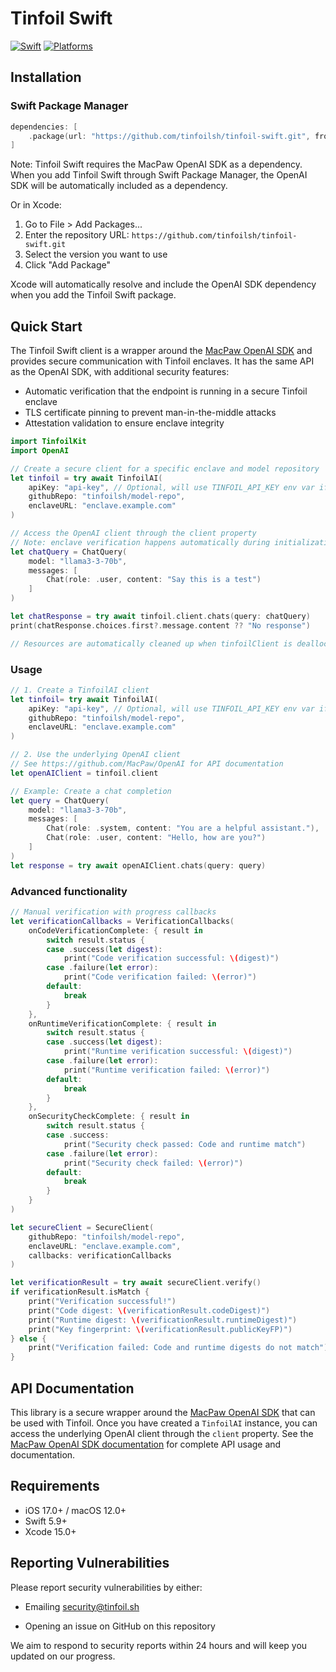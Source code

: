 # Tinfoil Swift

[![Swift](https://img.shields.io/badge/Swift-5.9-orange.svg)](https://swift.org)
[![Platforms](https://img.shields.io/badge/Platforms-iOS%20|%20macOS-blue.svg)](https://developer.apple.com)

## Installation

### Swift Package Manager

```swift
dependencies: [
    .package(url: "https://github.com/tinfoilsh/tinfoil-swift.git", from: "0.0.1"),
]
```

Note: Tinfoil Swift requires the MacPaw OpenAI SDK as a dependency. When you add Tinfoil Swift through Swift Package Manager, the OpenAI SDK will be automatically included as a dependency.

Or in Xcode:

1. Go to File > Add Packages...
2. Enter the repository URL: `https://github.com/tinfoilsh/tinfoil-swift.git`
3. Select the version you want to use
4. Click "Add Package"

Xcode will automatically resolve and include the OpenAI SDK dependency when you add the Tinfoil Swift package.

## Quick Start

The Tinfoil Swift client is a wrapper around the [MacPaw OpenAI SDK](https://github.com/MacPaw/OpenAI) and provides secure communication with Tinfoil enclaves. It has the same API as the OpenAI SDK, with additional security features:

- Automatic verification that the endpoint is running in a secure Tinfoil enclave
- TLS certificate pinning to prevent man-in-the-middle attacks
- Attestation validation to ensure enclave integrity

```swift
import TinfoilKit
import OpenAI

// Create a secure client for a specific enclave and model repository
let tinfoil = try await TinfoilAI(
    apiKey: "api-key", // Optional, will use TINFOIL_API_KEY env var if not provided
    githubRepo: "tinfoilsh/model-repo",
    enclaveURL: "enclave.example.com"
)

// Access the OpenAI client through the client property
// Note: enclave verification happens automatically during initialization
let chatQuery = ChatQuery(
    model: "llama3-3-70b",
    messages: [
        Chat(role: .user, content: "Say this is a test")
    ]
)

let chatResponse = try await tinfoil.client.chats(query: chatQuery)
print(chatResponse.choices.first?.message.content ?? "No response")

// Resources are automatically cleaned up when tinfoilClient is deallocated
```

### Usage

```swift
// 1. Create a TinfoilAI client
let tinfoil= try await TinfoilAI(
    apiKey: "api-key", // Optional, will use TINFOIL_API_KEY env var if not provided
    githubRepo: "tinfoilsh/model-repo",
    enclaveURL: "enclave.example.com"
)

// 2. Use the underlying OpenAI client
// See https://github.com/MacPaw/OpenAI for API documentation
let openAIClient = tinfoil.client

// Example: Create a chat completion
let query = ChatQuery(
    model: "llama3-3-70b",
    messages: [
        Chat(role: .system, content: "You are a helpful assistant."),
        Chat(role: .user, content: "Hello, how are you?")
    ]
)
let response = try await openAIClient.chats(query: query)
```

### Advanced functionality

```swift
// Manual verification with progress callbacks
let verificationCallbacks = VerificationCallbacks(
    onCodeVerificationComplete: { result in
        switch result.status {
        case .success(let digest):
            print("Code verification successful: \(digest)")
        case .failure(let error):
            print("Code verification failed: \(error)")
        default:
            break
        }
    },
    onRuntimeVerificationComplete: { result in
        switch result.status {
        case .success(let digest):
            print("Runtime verification successful: \(digest)")
        case .failure(let error):
            print("Runtime verification failed: \(error)")
        default:
            break
        }
    },
    onSecurityCheckComplete: { result in
        switch result.status {
        case .success:
            print("Security check passed: Code and runtime match")
        case .failure(let error):
            print("Security check failed: \(error)")
        default:
            break
        }
    }
)

let secureClient = SecureClient(
    githubRepo: "tinfoilsh/model-repo",
    enclaveURL: "enclave.example.com",
    callbacks: verificationCallbacks
)

let verificationResult = try await secureClient.verify()
if verificationResult.isMatch {
    print("Verification successful!")
    print("Code digest: \(verificationResult.codeDigest)")
    print("Runtime digest: \(verificationResult.runtimeDigest)")
    print("Key fingerprint: \(verificationResult.publicKeyFP)")
} else {
    print("Verification failed: Code and runtime digests do not match")
}
```

## API Documentation

This library is a secure wrapper around the [MacPaw OpenAI SDK](https://github.com/MacPaw/OpenAI) that can be used with Tinfoil. Once you have created a `TinfoilAI` instance, you can access the underlying OpenAI client through the `client` property. See the [MacPaw OpenAI SDK documentation](https://github.com/MacPaw/OpenAI) for complete API usage and documentation.

## Requirements

- iOS 17.0+ / macOS 12.0+
- Swift 5.9+
- Xcode 15.0+

## Reporting Vulnerabilities

Please report security vulnerabilities by either:

- Emailing [security@tinfoil.sh](mailto:security@tinfoil.sh)

- Opening an issue on GitHub on this repository

We aim to respond to security reports within 24 hours and will keep you updated on our progress.
